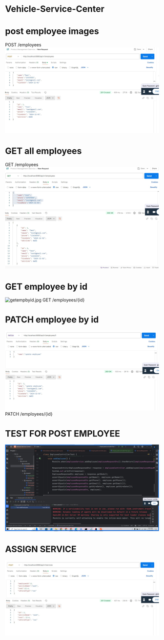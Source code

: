 # Vehicle-Service-Center

# post employee images
POST /employees
![postemp.jpg](postemp.jpg)

# GET all employees
GET /employees
![getallemp.jpg](getallemp.jpg)

# GET employee by id
![getempbyid.jpg](getempbyid.jpg)
GET /employees/{id}

# PATCH employee by id
![patchemp.jpg](patchemp.jpg)
PATCH /employees/{id}

# TEST FOR POST EMPLOYEE
![testcase.jpg](testcase.jpg)

# ASSIGN SERVICE
![assign.jpg](assign.jpg)

